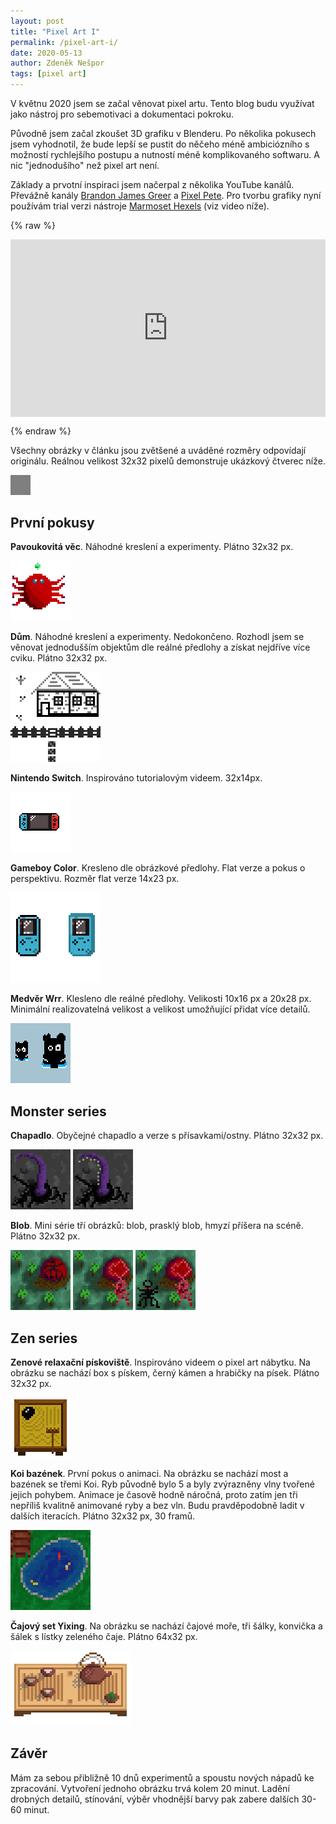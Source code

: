 ```yaml
---
layout: post
title: "Pixel Art I"
permalink: /pixel-art-i/
date: 2020-05-13
author: Zdeněk Nešpor
tags: [pixel art]
---
```


V květnu 2020 jsem se začal věnovat pixel artu. Tento blog budu využívat jako nástroj pro sebemotivaci a dokumentaci pokroku.

Původně jsem začal zkoušet 3D grafiku v Blenderu. Po několika pokusech jsem vyhodnotil, že bude lepší se pustit do něčeho méně ambiciózního s možností rychlejšího postupu a nutností méně komplikovaného softwaru. A nic "jednodušího" než pixel art není.

Základy a prvotní inspiraci jsem načerpal z několika YouTube kanálů. Převážně kanály [Brandon James Greer](https://www.youtube.com/channel/UCC26K7LTSrJK0BPAUyyvtQg) a [Pixel Pete](https://www.youtube.com/user/MilkoDaily). Pro tvorbu grafiky nyní používám trial verzi nástroje [Marmoset Hexels](https://marmoset.co/hexels/) (viz video níže).

{% raw %}
  <style>.embed-container { position: relative; padding-bottom: 56.25%; height: 0; overflow: hidden; max-width: 100%; } .embed-container iframe, .embed-container object, .embed-container embed { position: absolute; top: 0; left: 0; width: 100%; height: 100%; }</style><div class='embed-container'><iframe src='https://www.youtube.com/embed/XDbURCvRI6w' frameborder='0' allowfullscreen></iframe></div>
{% endraw %}

Všechny obrázky v článku jsou zvětšené a uváděné rozměry odpovídají originálu. Reálnou velikost 32x32 pixelů demonstruje ukázkový čtverec níže.

![Příklad ](../assets/posts/2020-05-13-pixel-art-i/32-example.png "Pavouko-věc")

## První pokusy

**Pavoukovitá věc**. Náhodné kreslení a experimenty. Plátno 32x32 px.

![Pavouko-věc](../assets/posts/2020-05-13-pixel-art-i/spider.png "Pavouko-věc")

**Dům**. Náhodné kreslení a experimenty. Nedokončeno. Rozhodl jsem se věnovat jednodušším objektům dle reálné předlohy a získat nejdříve více cviku. Plátno 32x32 px.

![Dům](../assets/posts/2020-05-13-pixel-art-i/house.png "Dům")

**Nintendo Switch**. Inspirováno tutorialovým videem. 32x14px.

![Nintendo Switch](../assets/posts/2020-05-13-pixel-art-i/switch.png "Nintendo Switch")

**Gameboy Color**. Kresleno dle obrázkové předlohy. Flat verze a pokus o perspektivu. Rozměr flat verze 14x23 px.

![Gameboy Color](../assets/posts/2020-05-13-pixel-art-i/gameboy.png "Gameboy Color")

**Medvěr Wrr**. Klesleno dle reálné předlohy. Velikosti 10x16 px a 20x28 px. Minimální realizovatelná velikost a velikost umožňující přidat více detailů.

![Medvěd Wrr](../assets/posts/2020-05-13-pixel-art-i/wrr-bear.png "Medvěd Wrr")

## Monster series

**Chapadlo**. Obyčejné chapadlo a verze s přísavkami/ostny. Plátno 32x32 px.

![Chapadlo v1](../assets/posts/2020-05-13-pixel-art-i/tentacle_v1.png "Chapadlo v1") ![Chapadlo v2](../assets/posts/2020-05-13-pixel-art-i/tentacle_v2.png "Chapadlo v2")

**Blob**. Mini série tří obrázků: blob, prasklý blob, hmyzí příšera na scéně. Plátno 32x32 px.

![Blob v1](../assets/posts/2020-05-13-pixel-art-i/hatch-blob_v1.png "Blob v1") ![Blob v2](../assets/posts/2020-05-13-pixel-art-i/hatch-blob_v2.png "Blob v2") ![Blob v3](../assets/posts/2020-05-13-pixel-art-i/hatch-blob_v3.png "Blob v3")

## Zen series

**Zenové relaxační pískoviště**. Inspirováno videem o pixel art nábytku. Na obrázku se nachází box s pískem, černý kámen a hrabičky na písek. Plátno 32x32 px.

![Zenové relaxační pískoviště](../assets/posts/2020-05-13-pixel-art-i/zen-sand-box.png "Zenové relaxační pískoviště")

**Koi bazének**. První pokus o animaci. Na obrázku se nachází most a bazének se třemi Koi. Ryb původně bylo 5 a byly zvýrazněny vlny tvořené jejich pohybem. Animace je časově hodně náročná, proto zatím jen tři nepříliš kvalitně animované ryby a bez vln. Budu pravděpodobně ladit v dalších iteracích. Plátno 32x32 px, 30 framů.

![Koi bazének](../assets/posts/2020-05-13-pixel-art-i/koi-pond.gif "Koi bazének")

**Čajový set Yixing**. Na obrázku se nachází čajové moře, tři šálky, konvička a šálek s lístky zeleného čaje. Plátno 64x32 px.

![Čajový set Yixing](../assets/posts/2020-05-13-pixel-art-i/yixing-tea-set.png "Čajový set Yixing")

## Závěr

Mám za sebou přibližně 10 dnů experimentů a spoustu nových nápadů ke zpracování. Vytvoření jednoho obrázku trvá kolem 20 minut. Ladění drobných detailů, stínování, výběr vhodnější barvy pak zabere dalších 30-60 minut.
